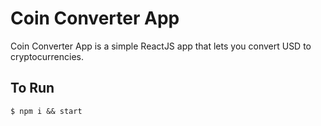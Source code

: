 # Coin Converter App

Coin Converter App is a simple ReactJS app that lets you convert USD to cryptocurrencies.

## To Run
`$ npm i && start`
